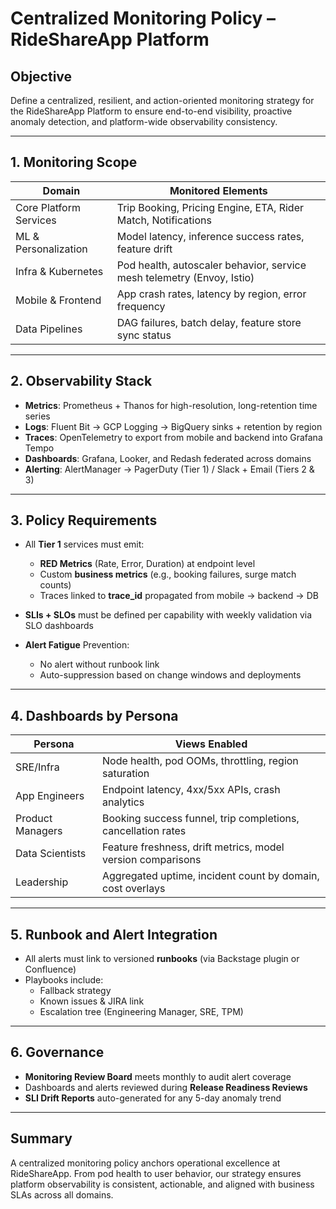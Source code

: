 # Centralized Monitoring Policy – RideShareApp Platform

## Objective
Define a centralized, resilient, and action-oriented monitoring strategy for the RideShareApp Platform to ensure end-to-end visibility, proactive anomaly detection, and platform-wide observability consistency.

---

## 1. Monitoring Scope
| Domain                 | Monitored Elements                                                         |
|------------------------|-----------------------------------------------------------------------------|
| Core Platform Services | Trip Booking, Pricing Engine, ETA, Rider Match, Notifications              |
| ML & Personalization   | Model latency, inference success rates, feature drift                      |
| Infra & Kubernetes     | Pod health, autoscaler behavior, service mesh telemetry (Envoy, Istio)     |
| Mobile & Frontend      | App crash rates, latency by region, error frequency                        |
| Data Pipelines         | DAG failures, batch delay, feature store sync status                       |

---

## 2. Observability Stack
- **Metrics**: Prometheus + Thanos for high-resolution, long-retention time series
- **Logs**: Fluent Bit → GCP Logging → BigQuery sinks + retention by region
- **Traces**: OpenTelemetry to export from mobile and backend into Grafana Tempo
- **Dashboards**: Grafana, Looker, and Redash federated across domains
- **Alerting**: AlertManager → PagerDuty (Tier 1) / Slack + Email (Tiers 2 & 3)

---

## 3. Policy Requirements
- All **Tier 1** services must emit:
  - **RED Metrics** (Rate, Error, Duration) at endpoint level
  - Custom **business metrics** (e.g., booking failures, surge match counts)
  - Traces linked to **trace_id** propagated from mobile → backend → DB

- **SLIs + SLOs** must be defined per capability with weekly validation via SLO dashboards
- **Alert Fatigue** Prevention:
  - No alert without runbook link
  - Auto-suppression based on change windows and deployments

---

## 4. Dashboards by Persona
| Persona              | Views Enabled                                                                |
|----------------------|------------------------------------------------------------------------------|
| SRE/Infra            | Node health, pod OOMs, throttling, region saturation                         |
| App Engineers        | Endpoint latency, 4xx/5xx APIs, crash analytics                             |
| Product Managers     | Booking success funnel, trip completions, cancellation rates                |
| Data Scientists      | Feature freshness, drift metrics, model version comparisons                  |
| Leadership           | Aggregated uptime, incident count by domain, cost overlays                  |

---

## 5. Runbook and Alert Integration
- All alerts must link to versioned **runbooks** (via Backstage plugin or Confluence)
- Playbooks include:
  - Fallback strategy
  - Known issues & JIRA link
  - Escalation tree (Engineering Manager, SRE, TPM)

---

## 6. Governance
- **Monitoring Review Board** meets monthly to audit alert coverage
- Dashboards and alerts reviewed during **Release Readiness Reviews**
- **SLI Drift Reports** auto-generated for any 5-day anomaly trend

---

## Summary
A centralized monitoring policy anchors operational excellence at RideShareApp. From pod health to user behavior, our strategy ensures platform observability is consistent, actionable, and aligned with business SLAs across all domains.
